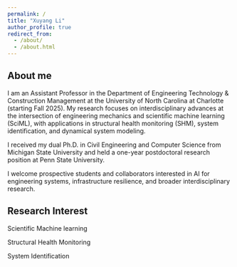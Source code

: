 ```yaml
---
permalink: /
title: "Xuyang Li"
author_profile: true
redirect_from: 
  - /about/
  - /about.html
---
```


About me
------

I am an Assistant Professor in the Department of Engineering Technology & Construction Management at the University of North Carolina at Charlotte (starting Fall 2025). My research focuses on interdisciplinary advances at the intersection of engineering mechanics and scientific machine learning (SciML), with applications in structural health monitoring (SHM), system identification, and dynamical system modeling.

I received my dual Ph.D. in Civil Engineering and Computer Science from Michigan State University and held a one-year postdoctoral research position at Penn State University.

I welcome prospective students and collaborators interested in AI for engineering systems, infrastructure resilience, and broader interdisciplinary research.


Research Interest
------
Scientific Machine learning

Structural Health Monitoring

System Identification



<!-- **Research 1**
Under development...
-->

